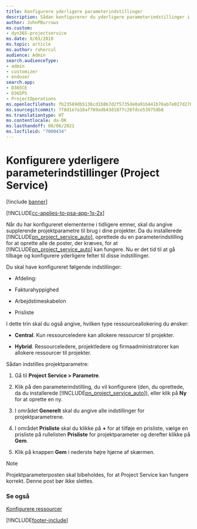 ```yaml
---
title: Konfigurere yderligere parameterindstillinger
description: Sådan konfigurerer du yderligere parameterindstillinger i Project Service
author: JohnPBurrows
ms.custom:
- dyn365-projectservice
ms.date: 8/03/2018
ms.topic: article
ms.author: ruhercul
audience: Admin
search.audienceType:
- admin
- customizer
- enduser
search.app:
- D365CE
- D365PS
- ProjectOperations
ms.openlocfilehash: fb23569db5136cd1b8b7d2f5735de8a91b441b76ab7e027d27087b3785f4636e
ms.sourcegitcommit: 7f8d1e7a16af769adb43d1877c28fdce53975db8
ms.translationtype: HT
ms.contentlocale: da-DK
ms.lasthandoff: 08/06/2021
ms.locfileid: "7000434"
---
```

# <a name="configure-additional-parameter-settings-project-service"></a>Konfigurere yderligere parameterindstillinger (Project Service)

[!include [banner](../includes/psa-now-project-operations.md)]

[!INCLUDE[cc-applies-to-psa-app-1x-2x](../includes/cc-applies-to-psa-app-1x-2x.md)]

Når du har konfigureret elementerne i tidligere emner, skal du angive supplerende projektparametre til brug i dine projekter. Da du installerede [!INCLUDE[pn_project_service_auto](../includes/pn-project-service-auto.md)], oprettede du en parameterindstilling for at oprette alle de poster, der kræves, for at [!INCLUDE[pn_project_service_auto](../includes/pn-project-service-auto.md)] kan fungere. Nu er det tid til at gå tilbage og konfigurere yderligere felter til disse indstillinger.  
  
 Du skal have konfigureret følgende indstillinger:  
  
-   Afdeling:  
  
-   Fakturahyppighed  
  
-   Arbejdstimeskabelon  
  
-   Prisliste  
 
I dette trin skal du også angive, hvilken type ressourceallokering du ønsker:  
  
- **Central**. Kun ressourceledere kan allokere ressourcer til projekter.  
  
- **Hybrid**. Ressourceledere, projektledere og firmaadministratorer kan allokere ressourcer til projekter.  
  
 
Sådan indstilles projektparametre:  
  
1. Gå til **Project Service > Parametre**.  
  
2. Klik på den parameterindstilling, du vil konfigurere (den, du oprettede, da du installerede [!INCLUDE[pn_project_service_auto](../includes/pn-project-service-auto.md)]), eller klik på **Ny** for at oprette en ny.  
  
3. I området **Generelt** skal du angive alle indstillinger for projektparametrene.  
  
4. I området **Prisliste** skal du klikke på **+** for at tilføje en prisliste, vælge en prisliste på rullelisten **Prisliste** for projektparameter og derefter klikke på **Gem**.  
  
5. Klik på knappen **Gem** i nederste højre hjørne af skærmen.  

> [!NOTE]
> Projektparameterposten skal bibeholdes, for at Project Service kan fungere korrekt. Denne post bør ikke slettes.

### <a name="see-also"></a>Se også  
 [Konfigurere ressourcer](../psa/set-up-resources.md)


[!INCLUDE[footer-include](../includes/footer-banner.md)]